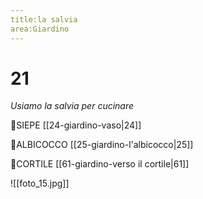 ```yaml
---
title:la salvia
area:Giardino
---
```

# 21
_Usiamo la salvia per cucinare_

👀SIEPE [[24-giardino-vaso|24]]

👀ALBICOCCO [[25-giardino-l'albicocco|25]]

👣CORTILE [[61-giardino-verso il cortile|61]]

![[foto_15.jpg]]